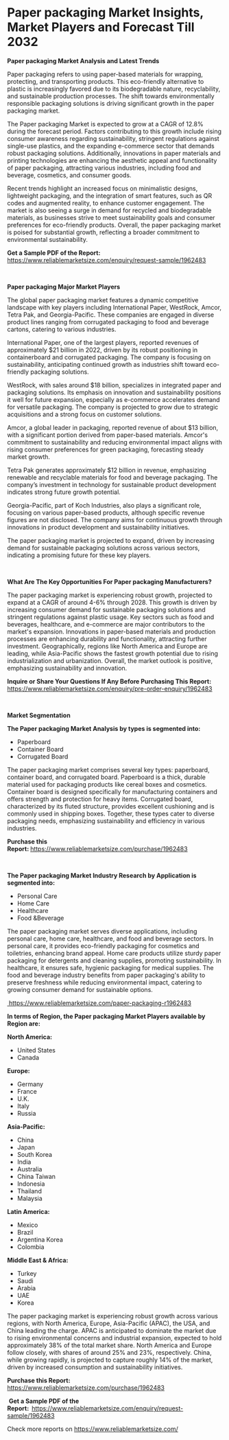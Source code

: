 <p><h1>Paper packaging Market Insights, Market Players and Forecast Till 2032</h1></p><p><strong>Paper packaging Market Analysis and Latest Trends</strong></p>
<p><p>Paper packaging refers to using paper-based materials for wrapping, protecting, and transporting products. This eco-friendly alternative to plastic is increasingly favored due to its biodegradable nature, recyclability, and sustainable production processes. The shift towards environmentally responsible packaging solutions is driving significant growth in the paper packaging market.</p><p>The Paper packaging Market is expected to grow at a CAGR of 12.8% during the forecast period. Factors contributing to this growth include rising consumer awareness regarding sustainability, stringent regulations against single-use plastics, and the expanding e-commerce sector that demands robust packaging solutions. Additionally, innovations in paper materials and printing technologies are enhancing the aesthetic appeal and functionality of paper packaging, attracting various industries, including food and beverage, cosmetics, and consumer goods.</p><p>Recent trends highlight an increased focus on minimalistic designs, lightweight packaging, and the integration of smart features, such as QR codes and augmented reality, to enhance customer engagement. The market is also seeing a surge in demand for recycled and biodegradable materials, as businesses strive to meet sustainability goals and consumer preferences for eco-friendly products. Overall, the paper packaging market is poised for substantial growth, reflecting a broader commitment to environmental sustainability.</p></p>
<p><strong>Get a Sample PDF of the Report:&nbsp;</strong> <a href="https://www.reliablemarketsize.com/enquiry/request-sample/1962483?utm_campaign=1131&utm_medium=2&utm_source=Github&utm_content=ia&utm_term=08022025&utm_id=paper-packaging">https://www.reliablemarketsize.com/enquiry/request-sample/1962483</a></p>
<p>&nbsp;</p>
<p><strong>Paper packaging Major Market Players</strong></p>
<p><p>The global paper packaging market features a dynamic competitive landscape with key players including International Paper, WestRock, Amcor, Tetra Pak, and Georgia-Pacific. These companies are engaged in diverse product lines ranging from corrugated packaging to food and beverage cartons, catering to various industries.</p><p>International Paper, one of the largest players, reported revenues of approximately $21 billion in 2022, driven by its robust positioning in containerboard and corrugated packaging. The company is focusing on sustainability, anticipating continued growth as industries shift toward eco-friendly packaging solutions.</p><p>WestRock, with sales around $18 billion, specializes in integrated paper and packaging solutions. Its emphasis on innovation and sustainability positions it well for future expansion, especially as e-commerce accelerates demand for versatile packaging. The company is projected to grow due to strategic acquisitions and a strong focus on customer solutions.</p><p>Amcor, a global leader in packaging, reported revenue of about $13 billion, with a significant portion derived from paper-based materials. Amcor's commitment to sustainability and reducing environmental impact aligns with rising consumer preferences for green packaging, forecasting steady market growth.</p><p>Tetra Pak generates approximately $12 billion in revenue, emphasizing renewable and recyclable materials for food and beverage packaging. The company’s investment in technology for sustainable product development indicates strong future growth potential.</p><p>Georgia-Pacific, part of Koch Industries, also plays a significant role, focusing on various paper-based products, although specific revenue figures are not disclosed. The company aims for continuous growth through innovations in product development and sustainability initiatives.</p><p>The paper packaging market is projected to expand, driven by increasing demand for sustainable packaging solutions across various sectors, indicating a promising future for these key players.</p></p>
<p>&nbsp;</p>
<p><strong>What Are The Key Opportunities For Paper packaging Manufacturers?</strong></p>
<p><p>The paper packaging market is experiencing robust growth, projected to expand at a CAGR of around 4-6% through 2028. This growth is driven by increasing consumer demand for sustainable packaging solutions and stringent regulations against plastic usage. Key sectors such as food and beverages, healthcare, and e-commerce are major contributors to the market's expansion. Innovations in paper-based materials and production processes are enhancing durability and functionality, attracting further investment. Geographically, regions like North America and Europe are leading, while Asia-Pacific shows the fastest growth potential due to rising industrialization and urbanization. Overall, the market outlook is positive, emphasizing sustainability and innovation.</p></p>
<p><strong>Inquire or Share Your Questions If Any Before Purchasing This Report:</strong> <a href="https://www.reliablemarketsize.com/enquiry/pre-order-enquiry/1962483?utm_campaign=1131&utm_medium=2&utm_source=Github&utm_content=ia&utm_term=08022025&utm_id=paper-packaging">https://www.reliablemarketsize.com/enquiry/pre-order-enquiry/1962483</a></p>
<p>&nbsp;</p>
<p><strong>Market Segmentation</strong></p>
<p><strong>The Paper packaging Market Analysis by types is segmented into:</strong></p>
<p><ul><li>Paperboard</li><li>Container Board</li><li>Corrugated Board</li></ul></p>
<p><p>The paper packaging market comprises several key types: paperboard, container board, and corrugated board. Paperboard is a thick, durable material used for packaging products like cereal boxes and cosmetics. Container board is designed specifically for manufacturing containers and offers strength and protection for heavy items. Corrugated board, characterized by its fluted structure, provides excellent cushioning and is commonly used in shipping boxes. Together, these types cater to diverse packaging needs, emphasizing sustainability and efficiency in various industries.</p></p>
<p><strong>Purchase this Report:&nbsp;</strong><a href="https://www.reliablemarketsize.com/purchase/1962483?utm_campaign=1131&utm_medium=2&utm_source=Github&utm_content=ia&utm_term=08022025&utm_id=paper-packaging">https://www.reliablemarketsize.com/purchase/1962483</a></p>
<p>&nbsp;</p>
<p><strong>The Paper packaging Market Industry Research by Application is segmented into:</strong></p>
<p><ul><li>Personal Care</li><li>Home Care</li><li>Healthcare</li><li>Food &Beverage</li></ul></p>
<p><p>The paper packaging market serves diverse applications, including personal care, home care, healthcare, and food and beverage sectors. In personal care, it provides eco-friendly packaging for cosmetics and toiletries, enhancing brand appeal. Home care products utilize sturdy paper packaging for detergents and cleaning supplies, promoting sustainability. In healthcare, it ensures safe, hygienic packaging for medical supplies. The food and beverage industry benefits from paper packaging's ability to preserve freshness while reducing environmental impact, catering to growing consumer demand for sustainable options.</p></p>
<p><a href="https://www.reliablemarketsize.com/paper-packaging-r1962483?utm_campaign=1131&utm_medium=2&utm_source=Github&utm_content=ia&utm_term=08022025&utm_id=paper-packaging">&nbsp;https://www.reliablemarketsize.com/paper-packaging-r1962483</a></p>
<p><strong>In terms of Region, the Paper packaging Market Players available by Region are:</strong></p>
<p>
    <p> <strong> North America: </strong>
        <ul>
            <li>United States</li>
            <li>Canada</li>
        </ul>
        </p> 
    <p> <strong> Europe: </strong>
        <ul>
            <li>Germany</li>
            <li>France</li>
            <li>U.K.</li>
            <li>Italy</li>
            <li>Russia</li>
        </ul>
        </p> 
    <p> <strong> Asia-Pacific: </strong>
        <ul>
            <li>China</li>
            <li>Japan</li>
            <li>South Korea</li>
            <li>India</li>
            <li>Australia</li>
            <li>China Taiwan</li>
            <li>Indonesia</li>
            <li>Thailand</li>
            <li>Malaysia</li>
        </ul>
        </p> 
    <p> <strong> Latin America: </strong>
        <ul>
            <li>Mexico</li>
            <li>Brazil</li>
            <li>Argentina Korea</li>
            <li>Colombia</li>
        </ul>
        </p> 
    <p> <strong> Middle East & Africa: </strong>
        <ul>
            <li>Turkey</li>
            <li>Saudi</li>
            <li>Arabia</li>
            <li>UAE</li>
            <li>Korea</li>
        </ul>
    </p>
    </p>
<p><p>The paper packaging market is experiencing robust growth across various regions, with North America, Europe, Asia-Pacific (APAC), the USA, and China leading the charge. APAC is anticipated to dominate the market due to rising environmental concerns and industrial expansion, expected to hold approximately 38% of the total market share. North America and Europe follow closely, with shares of around 25% and 23%, respectively. China, while growing rapidly, is projected to capture roughly 14% of the market, driven by increased consumption and sustainability initiatives.</p></p>
<p><strong>Purchase this Report: </strong><a href="https://www.reliablemarketsize.com/purchase/1962483?utm_campaign=1131&utm_medium=2&utm_source=Github&utm_content=ia&utm_term=08022025&utm_id=paper-packaging">https://www.reliablemarketsize.com/purchase/1962483</a></p>
<p>&nbsp;<strong>Get a Sample PDF of the Report:&nbsp;&nbsp;</strong><a href="https://www.reliablemarketsize.com/enquiry/request-sample/1962483?utm_campaign=1131&utm_medium=2&utm_source=Github&utm_content=ia&utm_term=08022025&utm_id=paper-packaging">https://www.reliablemarketsize.com/enquiry/request-sample/1962483</a></p>
<p><strong></strong></p>
<p>Check more reports on <a href="https://www.reliablemarketsize.com/?utm_campaign=1131&utm_medium=2&utm_source=Github&utm_content=ia&utm_term=08022025&utm_id=paper-packaging">https://www.reliablemarketsize.com/</a></p>